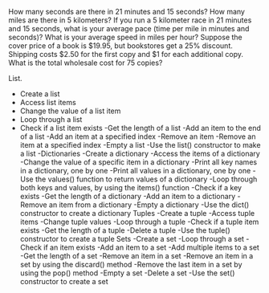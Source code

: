 How many seconds are there in 21 minutes and 15 seconds?
How many miles are there in 5 kilometers?
If you run a 5 kilometer race in 21 minutes and 15 seconds, what is your average pace (time per mile in minutes and seconds)?
What is your average speed in miles per hour?
Suppose the cover price of a book is $19.95, but bookstores get a 25% discount. Shipping costs $2.50 for the first copy and $1 for each additional copy. What is the total wholesale cost for 75 copies?

List.

- Create a list
- Access list items
- Change the value of a list item
- Loop through a list
- Check if a list item exists
  -Get the length of a list
  -Add an item to the end of a list
  -Add an item at a specified index
  -Remove an item
  -Remove an item at a specified index
  -Empty a list
  -Use the list() constructor to make a list
  -Dictionaries
  -Create a dictionary
  -Access the items of a dictionary
  -Change the value of a specific item in a dictionary
  -Print all key names in a dictionary, one by one
  -Print all values in a dictionary, one by one
  -Use the values() function to return values of a dictionary
  -Loop through both keys and values, by using the items() function
  -Check if a key exists
  -Get the length of a dictionary
  -Add an item to a dictionary
  -Remove an item from a dictionary
  -Empty a dictionary
  -Use the dict() constructor to create a dictionary
  Tuples
  -Create a tuple
  -Access tuple items
  -Change tuple values
  -Loop through a tuple
  -Check if a tuple item exists
  -Get the length of a tuple
  -Delete a tuple
  -Use the tuple() constructor to create a tuple
  Sets
  -Create a set
  -Loop through a set
  -Check if an item exists
  -Add an item to a set
  -Add multiple items to a set
  -Get the length of a set
  -Remove an item in a set
  -Remove an item in a set by using the discard() method
  -Remove the last item in a set by using the pop() method
  -Empty a set
  -Delete a set
  -Use the set() constructor to create a set

